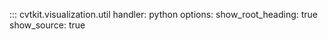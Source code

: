 ::: cvtkit.visualization.util
    handler: python
    options:
        show_root_heading: true
        show_source: true
